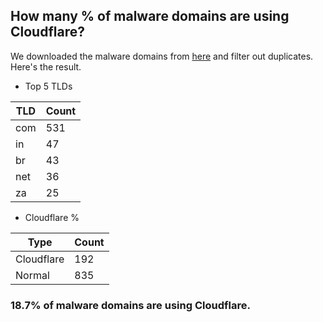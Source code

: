 ## How many % of malware domains are using Cloudflare?


We downloaded the malware domains from [here](https://urlhaus.abuse.ch) and filter out duplicates.
Here's the result.


[//]: # (start replacement)


- Top 5 TLDs

| TLD | Count |
| --- | --- |
| com | 531 |
| in | 47 |
| br | 43 |
| net | 36 |
| za | 25 |


- Cloudflare %

| Type | Count |
| --- | --- |
| Cloudflare | 192 |
| Normal | 835 |


### 18.7% of malware domains are using Cloudflare.